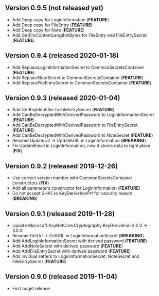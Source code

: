 ## Version 0.9.5 (not released yet)
- Add Deep copy for LoginInformation (**FEATURE**)
- Add Deep copy for FileEntry (**FEATURE**)
- Add Deep copy for Note (**FEATURE**)
- Add GetFileContentLengthInBytes for FileEntry and FileEntrySecret (**FEATURE**)

## Version 0.9.4 (released 2020-01-18)
- Add ReplaceLoginInformationSecret to CommonSecretsContainer (**FEATURE**)
- Add ReplaceNoteSecret to CommonSecretsContainer (**FEATURE**)
- Add ReplaceFileEntrySecret to CommonSecretsContainer (**FEATURE**)

## Version 0.9.3 (released 2020-01-04)
- Add GetKeyIdentifier to FileEntrySecret (**FEATURE**)
- Add CanBeDecryptedWithDerivedPassword to LoginInformationSecret (**FEATURE**)
- Add CanBeDecryptedWithDerivedPassword to FileEntrySecret (**FEATURE**)
- Add CanBeDecryptedWithDerivedPassword to NoteSecret (**FEATURE**)
- Rename UpdateUrl -> UpdateURL in LoginInformation (**BREAKING**)
- Fix UpdateEmail in LoginInformation, now it stores data to right place (**FIX**)

## Version 0.9.2 (released 2019-12-26)
- Use correct version number with CommonSecretsContainer constructors (**FIX**)
- Add all parameters constructor for LoginInformation (**FEATURE**)
- Do not accept SHA1 as KeyDerivationPrf for security reason (**BREAKING**)

## Version 0.9.1 (released 2019-11-28)
- Update Microsoft.AspNetCore.Cryptography.KeyDerivation 2.2.0 -> 3.0.0
- Rename GetUrl -> GetURL in LoginInformationSecret (**BREAKING**)
- Add AddLoginInformationSecret with derived password (**FEATURE**)
- Add AddNoteSecret with derived password (**FEATURE**)
- Add AddFileEntrySecret with derived password (**FEATURE**)
- Add invidual setters to LoginInformationSecret, NoteSecret and FileEntrySecret (**FEATURE**)

## Version 0.9.0 (released 2019-11-04)
- First nuget release